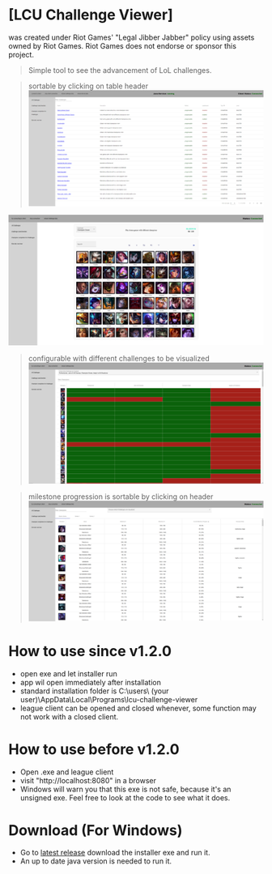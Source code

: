 # [LCU Challenge Viewer]
was created under Riot Games' "Legal Jibber Jabber" policy using assets owned by Riot Games.  Riot Games does not endorse or sponsor this project.


> Simple tool to see the advancement of LoL challenges.

> sortable by clicking on table header
![challenge-view.PNG](all-challenges-overview.png)

![challenge-view.PNG](challenge-view.png)

> configurable with different challenges to be visualized
![champion-view.PNG](champion-view.png)

> milestone progression is sortable by clicking on header
![eternals-view.PNG](eternals-view.png)

# How to use since v1.2.0
* open exe and let installer run
* app wil open immediately after installation
* standard installation folder is C:\users\ (your user)\AppData\Local\Programs\lcu-challenge-viewer
* league client can be opened and closed whenever, some function may not work with a closed client.


# How to use before v1.2.0
* Open .exe and league client
* visit "http://localhost:8080" in a browser
* Windows will warn you that this exe is not safe, because it's an unsigned exe. Feel free to look at the code to see what it does.


# Download (For Windows)

* Go to [latest release](https://github.com/Feedmon/LCU-Challenge-Viewer/releases/latest) download the installer exe and run it.
* An up to date java version is needed to run it.
